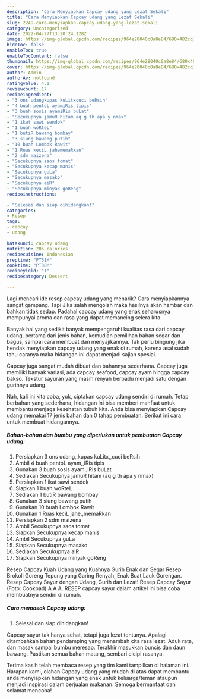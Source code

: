 ```yaml
---
description: "Cara Menyiapkan Capcay udang yang Lezat Sekali"
title: "Cara Menyiapkan Capcay udang yang Lezat Sekali"
slug: 2249-cara-menyiapkan-capcay-udang-yang-lezat-sekali
category: Uncategorized
date: 2022-04-27T13:20:24.128Z
image: https://img-global.cpcdn.com/recipes/964e28040c0a8e84/680x482cq70/capcay-udang-foto-resep-utama.jpg
hideToc: false
enableToc: true
enableTocContent: false
thumbnail: https://img-global.cpcdn.com/recipes/964e28040c0a8e84/680x482cq70/capcay-udang-foto-resep-utama.jpg
cover: https://img-global.cpcdn.com/recipes/964e28040c0a8e84/680x482cq70/capcay-udang-foto-resep-utama.jpg
author: Admin
authorAv: notfound
ratingvalue: 4.1
reviewcount: 17
recipeingredient:
- "3 ons udangkupas kuLitxcuci beRsih"
- "4 buah pentoL ayamiRis tipis"
- "3 buah sosis ayamiRis buLat"
- "Secukupnya jamuR hitam aq g th apa y nmax"
- "1 ikat sawi sendok"
- "1 buah woRteL"
- "1 butiR bawang bombay"
- "3 siung bawang putih"
- "10 buah Lombok Rawit"
- "1 Ruas keciL jahememaRkan"
- "2 sdm maizena"
- "Secukupnya saos tomat"
- "Secukupnya kecap manis"
- "Secukupnya guLa"
- "Secukupnya masako"
- "Secukupnya aiR"
- "Secukupnya minyak goReng"
recipeinstructions:

- "Selesai dan siap dihidangkan!"
categories:
- Resep
tags:
- capcay
- udang

katakunci: capcay udang 
nutrition: 205 calories
recipecuisine: Indonesian
preptime: "PT31M"
cooktime: "PT38M"
recipeyield: "1"
recipecategory: Dessert

---
```



Lagi mencari ide resep capcay udang yang menarik? Cara menyiapkannya sangat gampang. Tapi Jika salah mengolah maka hasilnya akan hambar dan bahkan tidak sedap. Padahal capcay udang yang enak seharusnya mempunyai aroma dan rasa yang dapat memancing selera kita.


Banyak hal yang sedikit banyak mempengaruhi kualitas rasa dari capcay udang, pertama dari jenis bahan, kemudian pemilihan bahan segar dan bagus, sampai cara membuat dan menyajikannya. Tak perlu bingung jika hendak menyiapkan capcay udang yang enak di rumah, karena asal sudah tahu caranya maka hidangan ini dapat menjadi sajian spesial.

Capcay juga sangat mudah dibuat dan bahannya sederhana. Capcay juga memiliki banyak variasi, ada capcay seafood, capcay ayam hingga capcay bakso. Tekstur sayuran yang masih renyah berpadu menjadi satu dengan gurihnya udang.


Nah, kali ini kita coba, yuk, ciptakan capcay udang sendiri di rumah. Tetap berbahan yang sederhana, hidangan ini bisa memberi manfaat untuk membantu menjaga kesehatan tubuh kita. Anda bisa menyiapkan Capcay udang memakai 17 jenis bahan dan 0 tahap pembuatan. Berikut ini cara untuk membuat hidangannya.

<!--inarticleads1-->

##### Bahan-bahan dan bumbu yang diperlukan untuk pembuatan Capcay udang:

1. Persiapkan 3 ons udang,,kupas kuLitx,,cuci beRsih
1. Ambil 4 buah pentoL ayam,,iRis tipis
1. Gunakan 3 buah sosis ayam,,iRis buLat
1. Sediakan Secukupnya jamuR hitam (aq g th apa y nmax)
1. Persiapkan 1 ikat sawi sendok
1. Siapkan 1 buah woRteL
1. Sediakan 1 butiR bawang bombay
1. Gunakan 3 siung bawang putih
1. Gunakan 10 buah Lombok Rawit
1. Gunakan 1 Ruas keciL jahe,,memaRkan
1. Persiapkan 2 sdm maizena
1. Ambil Secukupnya saos tomat
1. Siapkan Secukupnya kecap manis
1. Ambil Secukupnya guLa
1. Siapkan Secukupnya masako
1. Sediakan Secukupnya aiR
1. Siapkan Secukupnya minyak goReng


Resep Capcay Kuah Udang yang Kuahnya Gurih Enak dan Segar Resep Brokoli Goreng Tepung yang Garing Renyah, Enak Buat Lauk Gorengan. Resep Capcay Sayur dengan Udang, Gurih dan Lezat! Resep Capcay Sayur (Foto: Cookpad) A A A. RESEP capcay sayur dalam artikel ini bisa coba membuatnya sendiri di rumah. 

<!--inarticleads2-->

##### Cara memasak Capcay udang:


1. Selesai dan siap dihidangkan!

Capcay sayur tak hanya sehat, tetapi juga lezat tentunya. Apalagi ditambahkan bahan pendamping yang menambah cita rasa lezat. Aduk rata, dan masak sampai bumbu meresap. Terakhir masukkan buncis dan daun bawang. Pastikan semua bahan matang, sembari cicipi rasanya. 

Terima kasih telah membaca resep yang tim kami tampilkan di halaman ini. Harapan kami, olahan Capcay udang yang mudah di atas dapat membantu anda menyiapkan hidangan yang enak untuk keluarga/teman ataupun menjadi inspirasi dalam berjualan makanan. Semoga bermanfaat dan selamat mencoba!
